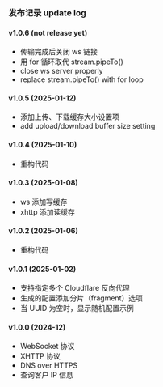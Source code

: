 ### 发布记录 update log

#### v1.0.6 (not release yet)
 * 传输完成后关闭 ws 链接
 * 用 for 循环取代 stream.pipeTo()
 * close ws server properly
 * replace stream.pipeTo() with for loop

#### v1.0.5 (2025-01-12)
 * 添加上传、下载缓存大小设置项
 * add upload/download buffer size setting

#### v1.0.4 (2025-01-10)
 * 重构代码

#### v1.0.3 (2025-01-08)
 * ws 添加写缓存
 * xhttp 添加读缓存

#### v1.0.2 (2025-01-06)
 * 重构代码

#### v1.0.1 (2025-01-02)
 * 支持指定多个 Cloudflare 反向代理
 * 生成的配置添加分片（fragment）选项
 * 当 UUID 为空时，显示随机配置示例

#### v1.0.0 (2024-12)
 * WebSocket 协议
 * XHTTP 协议
 * DNS over HTTPS
 * 查询客户 IP 信息
